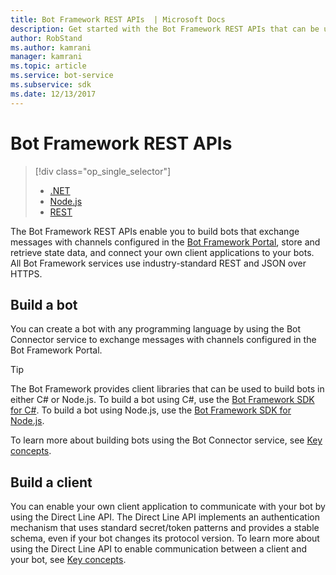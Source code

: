 ```yaml
---
title: Bot Framework REST APIs  | Microsoft Docs
description: Get started with the Bot Framework REST APIs that can be used to build bots and clients that connect to bots.
author: RobStand
ms.author: kamrani
manager: kamrani
ms.topic: article
ms.service: bot-service
ms.subservice: sdk
ms.date: 12/13/2017
---
```


# Bot Framework REST APIs
> [!div class="op_single_selector"]
> - [.NET](../dotnet/bot-builder-dotnet-overview.md)
> - [Node.js](../nodejs/bot-builder-nodejs-overview.md)
> - [REST](../rest-api/bot-framework-rest-overview.md)

The Bot Framework REST APIs enable you to build bots that exchange messages with channels configured in the <a href="https://dev.botframework.com/" target="_blank">Bot Framework Portal</a>, store and retrieve state data, and connect your own client applications to your bots. All Bot Framework services use industry-standard REST and JSON over HTTPS.

## Build a bot

You can create a bot with any programming language by using the Bot Connector service to exchange messages with channels configured in the Bot Framework Portal. 

> [!TIP]
> The Bot Framework provides client libraries that can be used to build bots in either C# or Node.js. 
> To build a bot using C#, use the [Bot Framework SDK for C#](../dotnet/bot-builder-dotnet-overview.md). 
> To build a bot using Node.js, use the [Bot Framework SDK for Node.js](../nodejs/index.md). 

To learn more about building bots using the Bot Connector service, see [Key concepts](bot-framework-rest-connector-concepts.md).

## Build a client

You can enable your own client application to communicate with your bot by using the Direct Line API. The Direct Line API implements an authentication mechanism that uses standard secret/token patterns and provides a stable schema, even if your bot changes its protocol version. To learn more about using the Direct Line API to enable communication between a client and your bot, see [Key concepts](bot-framework-rest-direct-line-3-0-concepts.md). 